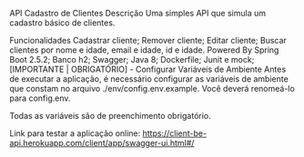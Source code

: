 API Cadastro de Clientes
Descrição
Uma simples API que simula um cadastro básico de clientes.

Funcionalidades
Cadastrar cliente;
Remover cliente;
Editar cliente;
Buscar clientes por nome e idade, email e idade, id e idade.
Powered By
Spring Boot 2.5.2;
Banco h2;
Swagger;
Java 8;
Dockerfile;
Junit e mock;
[IMPORTANTE | OBRIGATÓRIO] - Configurar Variáveis de Ambiente
Antes de executar a aplicação, é necessário configurar as variáveis de ambiente que constam no arquivo ./env/config.env.example. Você deverá renomeá-lo para config.env.

Todas as variáveis são de preenchimento obrigatório.

Link para testar a aplicação online: https://client-be-api.herokuapp.com/client/app/swagger-ui.html#/
